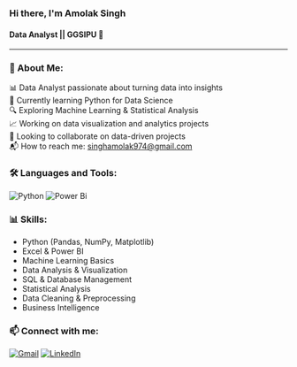 ### **Hi there, I'm Amolak Singh**

#### Data Analyst || GGSIPU 👋

----

### 💫 About Me:
📊 Data Analyst passionate about turning data into insights  
🌱 Currently learning Python for Data Science  
🔍 Exploring Machine Learning & Statistical Analysis  
📈 Working on data visualization and analytics projects  
👥 Looking to collaborate on data-driven projects  
📬 How to reach me: [singhamolak974@gmail.com](mailto:singhamolak974@gmail.com)

### 🛠️ Languages and Tools:
![Python](https://img.shields.io/badge/python-3670A0?style=for-the-badge&logo=python&logoColor=ffdd54)
![Power Bi](https://img.shields.io/badge/power_bi-F2C811?style=for-the-badge&logo=powerbi&logoColor=black)


### 📊 Skills:
- Python (Pandas, NumPy, Matplotlib)
- Excel & Power BI
- Machine Learning Basics
- Data Analysis & Visualization
- SQL & Database Management
- Statistical Analysis
- Data Cleaning & Preprocessing
- Business Intelligence

### 📫 Connect with me:
[![Gmail](https://img.shields.io/badge/Gmail-D14836?style=for-the-badge&logo=gmail&logoColor=white)](mailto:singhamolak974@gmail.com)
[![LinkedIn](https://img.shields.io/badge/LinkedIn-0077B5?style=for-the-badge&logo=linkedin&logoColor=white)](https://linkedin.com/in/amolak--singh)

